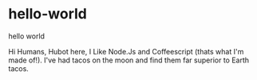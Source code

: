 # hello-world
hello world

Hi Humans,
Hubot here, I Like Node.Js and Coffeescript (thats what I'm made of!). I've had tacos on the moon and find them far superior to Earth tacos.
